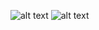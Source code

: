 

![alt text](https://raw.githubusercontent.com/DjordjevicN/portfolio-2022-cyberpunk-bg/main/assets/cyberpunk_portfolio_2022.png)
![alt text](https://raw.githubusercontent.com/DjordjevicN/portfolio-2022-cyberpunk-bg/main/assets/cyberpunk_portfolio_2022-about.png)

